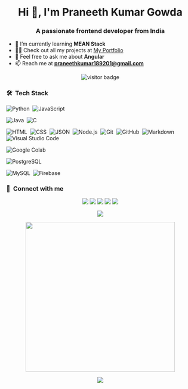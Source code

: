 <h1 align="center">Hi 👋, I'm Praneeth Kumar Gowda</h1>
<h3 align="center">A passionate frontend developer from India</h3>

- 🌱 I’m currently learning **MEAN Stack**
- 👨‍💻 Check out all my projects at [My Portfolio](https://praneethkumar189.github.io/Portfolio/)
- 💬 Feel free to ask me about **Angular**
- 📫 Reach me at **praneethkumar189201@gmail.com**


<p align="center"><img src="https://profile-counter.glitch.me/%7Bpraneethkumar189%7D/count.svg" alt="visitor badge"/></p>

### 🛠 &nbsp;Tech Stack

![Python](https://img.shields.io/badge/-Python-05122A?style=flat&logo=python)&nbsp;
![JavaScript](https://img.shields.io/badge/-JavaScript-05122A?style=flat&logo=javascript)&nbsp;

![Java](https://img.shields.io/badge/-Java-05122A?style=flat&logo=Java&logoColor=FFA518)&nbsp;
![C](https://img.shields.io/badge/-C-05122A?style=flat&logo=C&logoColor=A8B9CC)&nbsp;


![HTML](https://img.shields.io/badge/-HTML-05122A?style=flat&logo=HTML5)&nbsp;
![CSS](https://img.shields.io/badge/-CSS-05122A?style=flat&logo=CSS3&logoColor=1572B6)&nbsp;
![JSON](https://img.shields.io/badge/-JSON-05122A?style=flat&logo=json&logoColor=000000)&nbsp;
![Node.js](https://img.shields.io/badge/-Node.js-05122A?style=flat&logo=node.js&logoColor=339933)&nbsp;
![Git](https://img.shields.io/badge/-Git-05122A?style=flat&logo=git)&nbsp;
![GitHub](https://img.shields.io/badge/-GitHub-05122A?style=flat&logo=github)&nbsp;
![Markdown](https://img.shields.io/badge/-Markdown-05122A?style=flat&logo=markdown)&nbsp;
![Visual Studio Code](https://img.shields.io/badge/-Visual%20Studio%20Code-05122A?style=flat&logo=visual-studio-code&logoColor=007ACC)&nbsp;


![Google Colab](https://img.shields.io/badge/-Google%20Colab-05122A?style=flat&logo=google-colab&logoColor=F9AB00)&nbsp;

![PostgreSQL](https://img.shields.io/badge/-PostgreSQL-05122A?style=flat&logo=postgresql&logoColor=336791)&nbsp;

![MySQL](https://img.shields.io/badge/-MySQL-05122A?style=flat&logo=mysql&logoColor=4479A1)&nbsp;
![Firebase](https://img.shields.io/badge/-Firebase-05122A?style=flat&logo=firebase&logoColor=FFCA28)&nbsp;


### :link: &nbsp;Connect with me

<p align="center">
<a href=""><img src="https://img.shields.io/badge/-Praneeth%d20Kumar.me-3423A6?style=for-the-badge&logo=Google-Chrome&logoColor=white"/></a>
<a href=""><img src="https://img.shields.io/badge/-Praneeth%20Kumar-0077B5?style=for-the-badge&logo=Linkedin&logoColor=white"/></a>
<a href=""><img src="https://img.shields.io/badge/-praneethkumar189201@gmail.com-D14836?style=for-the-badge&logo=Gmail&logoColor=white"/></a>
<a href=""><img src="https://img.shields.io/badge/-praneeth%d20kumar.me-E4405F?style=for-the-badge&logo=Instagram&logoColor=white"/></a>
<a href=""><img src="https://img.shields.io/badge/-praneethkumar189-1DA1F2?style=for-the-badge&logo=twitter&logoColor=white"/></a>
</p>



<p align="center"><img src="https://github-readme-stats.vercel.app/api/top-langs/?username=praneethkumar189&layout=compact&hide=TSQL&theme=chartreuse-dark"></p>
<p align="center" ><img src="https://github-readme-stats.vercel.app/api?username=praneethkumar189&count_private=true&show_icons=true&&theme=chartreuse-dark&include_all_commits=true" width="400"></p> 
<p align="center" ><img src="https://github-readme-streak-stats.herokuapp.com?user=praneethkumar189&theme=chartreuse-dark"></p>
